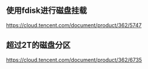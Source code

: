 
## 使用fdisk进行磁盘挂载

https://cloud.tencent.com/document/product/362/5747

## 超过2T的磁盘分区

https://cloud.tencent.com/document/product/362/6735
